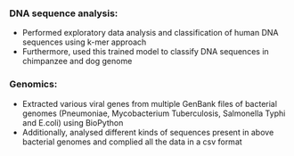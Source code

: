 ### DNA sequence analysis:
- Performed exploratory data analysis and classification of human DNA sequences using k-mer approach 
- Furthermore, used this trained model to classify DNA sequences in chimpanzee and dog genome

### Genomics:
- Extracted various viral genes from multiple GenBank files of bacterial genomes (Pneumoniae, Mycobacterium Tuberculosis, Salmonella Typhi and E.coli) using BioPython
- Additionally, analysed different kinds of sequences present in above bacterial genomes and complied all the data in a csv format
